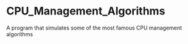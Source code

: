 # CPU_Management_Algorithms
A program that simulates some of the most famous CPU management algorithms
